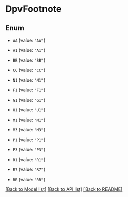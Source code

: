 # DpvFootnote

## Enum


* `AA` (value: `"AA"`)

* `A1` (value: `"A1"`)

* `BB` (value: `"BB"`)

* `CC` (value: `"CC"`)

* `N1` (value: `"N1"`)

* `F1` (value: `"F1"`)

* `G1` (value: `"G1"`)

* `U1` (value: `"U1"`)

* `M1` (value: `"M1"`)

* `M3` (value: `"M3"`)

* `P1` (value: `"P1"`)

* `P3` (value: `"P3"`)

* `R1` (value: `"R1"`)

* `R7` (value: `"R7"`)

* `RR` (value: `"RR"`)


[[Back to Model list]](../README.md#documentation-for-models) [[Back to API list]](../README.md#documentation-for-api-endpoints) [[Back to README]](../README.md)


